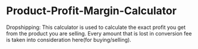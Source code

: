 # Product-Profit-Margin-Calculator
Dropshipping: This calculator is used to calculate the exact profit you get from the product you are selling. Every amount that is lost in conversion fee is taken into consideration here(for buying/selling).
